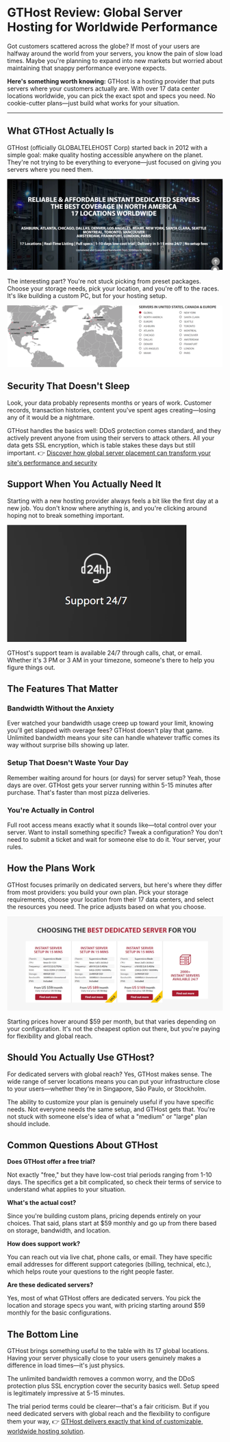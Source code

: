 # GTHost Review: Global Server Hosting for Worldwide Performance

Got customers scattered across the globe? If most of your users are halfway around the world from your servers, you know the pain of slow load times. Maybe you're planning to expand into new markets but worried about maintaining that snappy performance everyone expects.

**Here's something worth knowing:** GTHost is a hosting provider that puts servers where your customers actually are. With over 17 data center locations worldwide, you can pick the exact spot and specs you need. No cookie-cutter plans—just build what works for your situation.

---

## What GTHost Actually Is

GTHost (officially GLOBALTELEHOST Corp) started back in 2012 with a simple goal: make quality hosting accessible anywhere on the planet. They're not trying to be everything to everyone—just focused on giving you servers where you need them.

![GTHost homepage showing global hosting services and data center network](image/3158750324241.webp)

The interesting part? You're not stuck picking from preset packages. Choose your storage needs, pick your location, and you're off to the races. It's like building a custom PC, but for your hosting setup.

![Map showing GTHost's 17 global data center locations across continents](image/00439412438732.webp)

## Security That Doesn't Sleep

Look, your data probably represents months or years of work. Customer records, transaction histories, content you've spent ages creating—losing any of it would be a nightmare.

GTHost handles the basics well: DDoS protection comes standard, and they actively prevent anyone from using their servers to attack others. All your data gets SSL encryption, which is table stakes these days but still important. 👉 [Discover how global server placement can transform your site's performance and security](https://cp.gthost.com/en/join/72c7e6b2fc118929f9ede2978f008806)

## Support When You Actually Need It

Starting with a new hosting provider always feels a bit like the first day at a new job. You don't know where anything is, and you're clicking around hoping not to break something important.

![GTHost customer support interface showing 24/7 availability options](image/3792820571.webp)

GTHost's support team is available 24/7 through calls, chat, or email. Whether it's 3 PM or 3 AM in your timezone, someone's there to help you figure things out.

## The Features That Matter

### Bandwidth Without the Anxiety

Ever watched your bandwidth usage creep up toward your limit, knowing you'll get slapped with overage fees? GTHost doesn't play that game. Unlimited bandwidth means your site can handle whatever traffic comes its way without surprise bills showing up later.

### Setup That Doesn't Waste Your Day

Remember waiting around for hours (or days) for server setup? Yeah, those days are over. GTHost gets your server running within 5-15 minutes after purchase. That's faster than most pizza deliveries.

### You're Actually in Control

Full root access means exactly what it sounds like—total control over your server. Want to install something specific? Tweak a configuration? You don't need to submit a ticket and wait for someone else to do it. Your server, your rules.

## How the Plans Work

GTHost focuses primarily on dedicated servers, but here's where they differ from most providers: you build your own plan. Pick your storage requirements, choose your location from their 17 data centers, and select the resources you need. The price adjusts based on what you choose.

![GTHost plan builder interface showing customizable server options](image/42311569125017.webp)

Starting prices hover around $59 per month, but that varies depending on your configuration. It's not the cheapest option out there, but you're paying for flexibility and global reach.

## Should You Actually Use GTHost?

For dedicated servers with global reach? Yes, GTHost makes sense. The wide range of server locations means you can put your infrastructure close to your users—whether they're in Singapore, São Paulo, or Stockholm.

The ability to customize your plan is genuinely useful if you have specific needs. Not everyone needs the same setup, and GTHost gets that. You're not stuck with someone else's idea of what a "medium" or "large" plan should include.

## Common Questions About GTHost

**Does GTHost offer a free trial?**

Not exactly "free," but they have low-cost trial periods ranging from 1-10 days. The specifics get a bit complicated, so check their terms of service to understand what applies to your situation.

**What's the actual cost?**

Since you're building custom plans, pricing depends entirely on your choices. That said, plans start at $59 monthly and go up from there based on storage, bandwidth, and location.

**How does support work?**

You can reach out via live chat, phone calls, or email. They have specific email addresses for different support categories (billing, technical, etc.), which helps route your questions to the right people faster.

**Are these dedicated servers?**

Yes, most of what GTHost offers are dedicated servers. You pick the location and storage specs you want, with pricing starting around $59 monthly for the basic configurations.

## The Bottom Line

GTHost brings something useful to the table with its 17 global locations. Having your server physically close to your users genuinely makes a difference in load times—it's just physics.

The unlimited bandwidth removes a common worry, and the DDoS protection plus SSL encryption cover the security basics well. Setup speed is legitimately impressive at 5-15 minutes.

The trial period terms could be clearer—that's a fair criticism. But if you need dedicated servers with global reach and the flexibility to configure them your way, 👉 [GTHost delivers exactly that kind of customizable, worldwide hosting solution](https://cp.gthost.com/en/join/72c7e6b2fc118929f9ede2978f008806).
